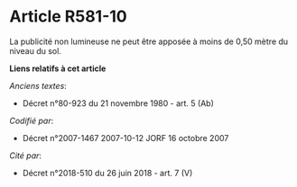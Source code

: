 # Article R581-10

La publicité non lumineuse ne peut être apposée à moins de 0,50 mètre du niveau du sol.

**Liens relatifs à cet article**

_Anciens textes_:

  - Décret n°80-923 du 21 novembre 1980 - art. 5 (Ab)

_Codifié par_:

  - Décret n°2007-1467 2007-10-12 JORF 16 octobre 2007

_Cité par_:

  - Décret n°2018-510 du 26 juin 2018 - art. 7 (V)
